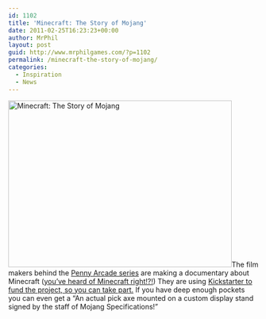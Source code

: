 ```yaml
---
id: 1102
title: 'Minecraft: The Story of Mojang'
date: 2011-02-25T16:23:23+00:00
author: MrPhil
layout: post
guid: http://www.mrphilgames.com/?p=1102
permalink: /minecraft-the-story-of-mojang/
categories:
  - Inspiration
  - News
---
```

[<img src="http://www.mrphilgames.com/wp-content/uploads/2011/08/minecraft.png" alt="Minecraft: The Story of Mojang" title="Minecraft: The Story of Mojang" width="450" height="336" class="alignleft size-full wp-image-1285" />](https://www.kickstarter.com/projects/2pp/minecraft-the-story-of-mojang/widget/video.html)The film makers behind the [Penny Arcade series](http://www.2playerproductions.com/projects/patv) are making a documentary about Minecraft ([you&#8217;ve heard of Minecraft right!?!](http://en.wikipedia.org/wiki/Minecraft)) They are using [Kickstarter to fund the project, so you can take part.](https://www.kickstarter.com/projects/2pp/minecraft-the-story-of-mojang) If you have deep enough pockets you can even get a &#8220;An actual pick axe mounted on a custom display stand signed by the staff of Mojang Specifications!&#8221;